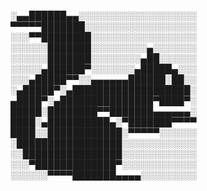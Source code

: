 ░▄▄██████▄▄░░░░░░░░░░░░░░░░░░░
▀▀▀▀▀███████░░░░░░░░░░░░░░░░░░
░░░▀▀████████░░░░░░░░░░░░░░░░░
░░░░░░███████░░░░░░░░░▄░░░░░░░
░░░░░░███████░░░░░░░░▄██░░░░░░
░░░░░▄██████▀░░░░░░░▄█████▄░░░
░░░▄█████▀▀░░▄▄▄▄▄▄██████░██░░
░▄█████▀░▄███████████████████░
▄████▀░▄███████████████▀████▀░
█████░████████▀▀███████▄▄▄▄▄▄░
████░▄██████████▄░▀███████▀▀▀▀
████░░████████████░▀▀▀▀▀░░░░░░
░█████████████████░░░░░░░░░░░░
░░████████████████░░░░░░░░░░░░
░░░▀█████████████▀░░░░░░░░░░░░
░░░░░░▀▀▀▀███████▄▄▄▄░░░░░░░░░
